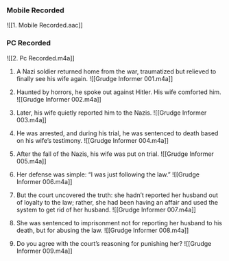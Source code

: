 ### Mobile Recorded
![[1. Mobile Recorded.aac]]


### PC Recorded
![[2. Pc Recorded.m4a]]


1. A Nazi soldier returned home from the war, traumatized but relieved to finally see his wife again. 
![[Grudge Informer 001.m4a]]


2. Haunted by horrors, he spoke out against Hitler. His wife comforted him.
![[Grudge Informer 002.m4a]]


3. Later, his wife quietly reported him to the Nazis.
![[Grudge Informer 003.m4a]]


4. He was arrested, and during his trial, he was sentenced to death based on his wife’s testimony.
![[Grudge Informer 004.m4a]]


5. After the fall of the Nazis, his wife was put on trial.
![[Grudge Informer 005.m4a]]


6. Her defense was simple: “I was just following the law.”
![[Grudge Informer 006.m4a]]


7. But the court uncovered the truth: she hadn’t reported her husband out of loyalty to the law; rather, she had been having an affair and used the system to get rid of her husband.
![[Grudge Informer 007.m4a]]


8. She was sentenced to imprisonment not for reporting her husband to his death, but for abusing the law.
![[Grudge Informer 008.m4a]]


9. Do you agree with the court’s reasoning for punishing her?
![[Grudge Informer 009.m4a]]
